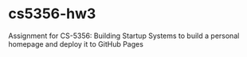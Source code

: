 # cs5356-hw3
Assignment for CS-5356: Building Startup Systems to build a personal homepage and deploy it to GitHub Pages
